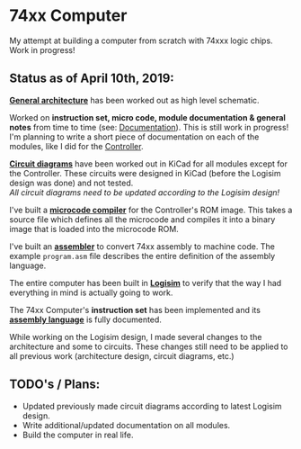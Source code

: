 # 74xx Computer

My attempt at building a computer from scratch with 74xxx logic chips.  
Work in progress!

## Status as of April 10th, 2019:

[**General architecture**](https://github.com/DutchMaker/TTL-computer/blob/master/Documentation/Architecture.pdf) has been worked out as high level schematic.  

Worked on **instruction set, micro code, module documentation & general notes** from time to time (see: [Documentation](https://github.com/DutchMaker/TTL-computer/tree/master/Documentation)). This is still work in progress!  
I'm planning to write a short piece of documentation on each of the modules, like I did for the [Controller](https://github.com/DutchMaker/TTL-computer/blob/master/Documentation/Modules/Controller.md).  

[**Circuit diagrams**](https://github.com/DutchMaker/TTL-computer/tree/master/Circuits/Schematics-KiCad) have been worked out in KiCad for all modules except for the Controller. These circuits were designed in KiCad (before the Logisim design was done) and not tested.  
_All circuit diagrams need to be updated according to the Logisim design!_

I've built a [**microcode compiler**](https://github.com/DutchMaker/TTL-computer/tree/master/Code/Microcode) for the Controller's ROM image. This takes a source file which defines all the microcode and compiles it into a binary image that is loaded into the microcode ROM.

I've built an [**assembler**](https://github.com/DutchMaker/TTL-computer/tree/master/Code/Assembler) to convert 74xx assembly to machine code. The example `program.asm` file describes the entire definition of the assembly language.

The entire computer has been built in [**Logisim**](https://github.com/DutchMaker/TTL-computer/tree/master/Documentation/Logisim) to verify that the way I had everything in mind is actually going to work.

The 74xx Computer's **instruction set** has been implemented and its **[assembly language](https://github.com/DutchMaker/TTL-computer/blob/master/Documentation/74xx-Assembly-Language.md)** is fully documented.

While working on the Logisim design, I made several changes to the architecture and some to circuits. These changes still need to be applied to all previous work (architecture design, circuit diagrams, etc.)



## TODO's / Plans:

- Updated previously made circuit diagrams according to latest Logisim design.
- Write additional/updated documentation on all modules.
- Build the computer in real life.

